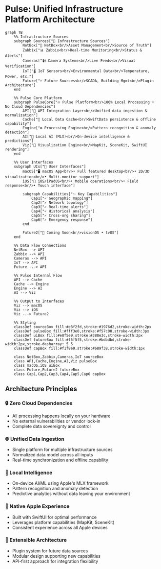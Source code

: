 # Pulse: Unified Infrastructure Platform Architecture

```mermaid
graph TB
    %% Infrastructure Sources
    subgraph Sources["📡 Infrastructure Sources"]
        NetBox["🏢 NetBox<br/>Asset Management<br/>Source of Truth"]
        Zabbix["📊 Zabbix<br/>Real-time Monitoring<br/>Status & Alerts"]
        Cameras["📹 Camera Systems<br/>Live Feeds<br/>Visual Verification"]
        IoT["🌡️ IoT Sensors<br/>Environmental Data<br/>Temperature, Power, etc."]
        Future["⚡ Future Sources<br/>SCADA, Building Mgmt<br/>Plugin Architecture"]
    end

    %% Pulse Core Platform
    subgraph PulseCore["🔥 Pulse Platform<br/>100% Local Processing • No Cloud Dependencies"]
        API["🔌 API Integration Layer<br/>Unified data ingestion & normalization"]
        Cache["💾 Local Data Cache<br/>SwiftData persistence & offline capability"]
        Engine["⚙️ Processing Engine<br/>Pattern recognition & anomaly detection"]
        AI["🧠 Local AI (MLX)<br/>On-device intelligence & predictions"]
        Viz["🎨 Visualization Engine<br/>MapKit, SceneKit, SwiftUI rendering"]
    end

    %% User Interfaces
    subgraph UIs["👥 User Interfaces"]
        macOS["🖥️ macOS App<br/>• Full featured desktop<br/>• 2D/3D visualization<br/>• Multi-monitor support"]
        iOS["📱 iOS/iPadOS<br/>• Mobile operations<br/>• Field response<br/>• Touch interface"]
        
        subgraph Capabilities["✨ Key Capabilities"]
            Cap1["✓ Geographic mapping"]
            Cap2["✓ Network topology"]
            Cap3["✓ Real-time alerts"]
            Cap4["✓ Historical analysis"]
            Cap5["✓ Cross-org sharing"]
            Cap6["✓ Emergency response"]
        end
        
        Future2["🥽 Coming Soon<br/>visionOS • tvOS"]
    end

    %% Data Flow Connections
    NetBox --> API
    Zabbix --> API
    Cameras --> API
    IoT --> API
    Future -.-> API

    %% Pulse Internal Flow
    API --> Cache
    Cache --> Engine
    Engine --> AI
    AI --> Viz

    %% Output to Interfaces
    Viz --> macOS
    Viz --> iOS
    Viz -.-> Future2

    %% Styling
    classDef sourceBox fill:#e3f2fd,stroke:#1976d2,stroke-width:2px
    classDef pulseBox fill:#fff3e0,stroke:#f57c00,stroke-width:3px
    classDef uiBox fill:#e8f5e9,stroke:#388e3c,stroke-width:2px
    classDef futureBox fill:#f5f5f5,stroke:#bdbdbd,stroke-width:2px,stroke-dasharray: 5 5
    classDef capBox fill:#f1f8e9,stroke:#689f38,stroke-width:1px

    class NetBox,Zabbix,Cameras,IoT sourceBox
    class API,Cache,Engine,AI,Viz pulseBox
    class macOS,iOS uiBox
    class Future,Future2 futureBox
    class Cap1,Cap2,Cap3,Cap4,Cap5,Cap6 capBox
```

## Architecture Principles

### 🔒 Zero Cloud Dependencies
- All processing happens locally on your hardware
- No external vulnerabilities or vendor lock-in
- Complete data sovereignty and control

### 🌐 Unified Data Ingestion
- Single platform for multiple infrastructure sources
- Normalized data model across all inputs
- Real-time synchronization and offline capability

### 🧠 Local Intelligence
- On-device AI/ML using Apple's MLX framework
- Pattern recognition and anomaly detection
- Predictive analytics without data leaving your environment

### 📱 Native Apple Experience
- Built with SwiftUI for optimal performance
- Leverages platform capabilities (MapKit, SceneKit)
- Consistent experience across all Apple devices

### 🔄 Extensible Architecture
- Plugin system for future data sources
- Modular design supporting new capabilities
- API-first approach for integration flexibility